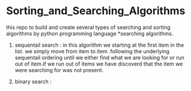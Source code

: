 # Sorting_and_Searching_Algorithms
this repo to build and create several types of searching and sorting algorithms by python programming language
*searching algorithms.
1) sequentail search :
in this algorithm we starting at the first item in the list. we simply move from item to item .following the underlying sequentail ordering until we either find what we are looking for or run out of item.if we run out of items we have discoverd that the item we were searching for was not present.

2) binary search :




